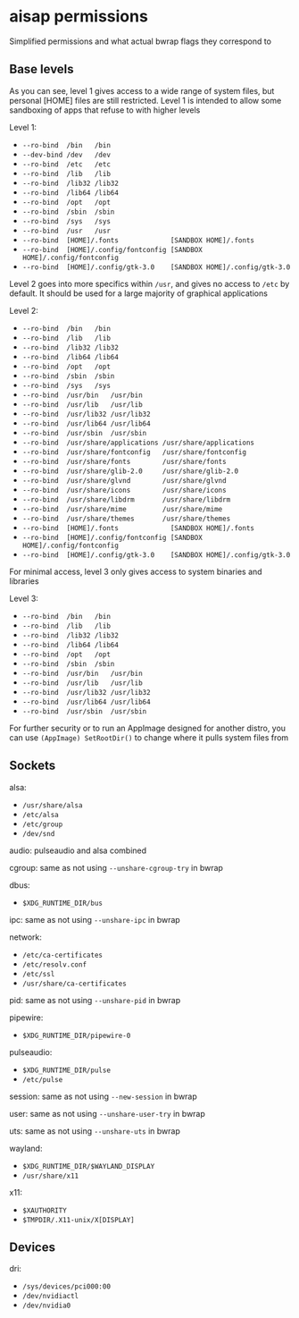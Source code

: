 # aisap permissions
Simplified permissions and what actual bwrap flags they correspond to

## Base levels
As you can see, level 1 gives access to a wide range of system files, but personal [HOME] files are still restricted. Level 1 is intended to allow some sandboxing of apps that refuse to with higher levels

Level 1:
 * `--ro-bind  /bin   /bin`
 * `--dev-bind /dev   /dev` 
 * `--ro-bind  /etc   /etc`
 * `--ro-bind  /lib   /lib`
 * `--ro-bind  /lib32 /lib32`
 * `--ro-bind  /lib64 /lib64`
 * `--ro-bind  /opt   /opt`
 * `--ro-bind  /sbin  /sbin`
 * `--ro-bind  /sys   /sys`
 * `--ro-bind  /usr   /usr`
 * `--ro-bind  [HOME]/.fonts             [SANDBOX HOME]/.fonts`
 * `--ro-bind  [HOME]/.config/fontconfig [SANDBOX HOME]/.config/fontconfig`
 * `--ro-bind  [HOME]/.config/gtk-3.0    [SANDBOX HOME]/.config/gtk-3.0`

Level 2 goes into more specifics within `/usr`, and gives no access to `/etc` by default. It should be used for a large majority of graphical applications

Level 2:
 * `--ro-bind  /bin   /bin`
 * `--ro-bind  /lib   /lib`
 * `--ro-bind  /lib32 /lib32`
 * `--ro-bind  /lib64 /lib64`
 * `--ro-bind  /opt   /opt`
 * `--ro-bind  /sbin  /sbin`
 * `--ro-bind  /sys   /sys`
 * `--ro-bind  /usr/bin   /usr/bin`
 * `--ro-bind  /usr/lib   /usr/lib`
 * `--ro-bind  /usr/lib32 /usr/lib32`
 * `--ro-bind  /usr/lib64 /usr/lib64`
 * `--ro-bind  /usr/sbin  /usr/sbin`
 * `--ro-bind  /usr/share/applications /usr/share/applications`
 * `--ro-bind  /usr/share/fontconfig   /usr/share/fontconfig`
 * `--ro-bind  /usr/share/fonts        /usr/share/fonts`
 * `--ro-bind  /usr/share/glib-2.0     /usr/share/glib-2.0`
 * `--ro-bind  /usr/share/glvnd        /usr/share/glvnd`
 * `--ro-bind  /usr/share/icons        /usr/share/icons`
 * `--ro-bind  /usr/share/libdrm       /usr/share/libdrm`
 * `--ro-bind  /usr/share/mime         /usr/share/mime`
 * `--ro-bind  /usr/share/themes       /usr/share/themes`
 * `--ro-bind  [HOME]/.fonts             [SANDBOX HOME]/.fonts`
 * `--ro-bind  [HOME]/.config/fontconfig [SANDBOX HOME]/.config/fontconfig`
 * `--ro-bind  [HOME]/.config/gtk-3.0    [SANDBOX HOME]/.config/gtk-3.0`

For minimal access, level 3 only gives access to system binaries and libraries

Level 3:
 * `--ro-bind  /bin   /bin`
 * `--ro-bind  /lib   /lib`
 * `--ro-bind  /lib32 /lib32`
 * `--ro-bind  /lib64 /lib64`
 * `--ro-bind  /opt   /opt`
 * `--ro-bind  /sbin  /sbin`
 * `--ro-bind  /usr/bin   /usr/bin`
 * `--ro-bind  /usr/lib   /usr/lib`
 * `--ro-bind  /usr/lib32 /usr/lib32`
 * `--ro-bind  /usr/lib64 /usr/lib64`
 * `--ro-bind  /usr/sbin  /usr/sbin`

For further security or to run an AppImage designed for another distro, you can use `(AppImage) SetRootDir()` to change where it pulls system files from

## Sockets
alsa:
 * `/usr/share/alsa`
 * `/etc/alsa`
 * `/etc/group`
 * `/dev/snd`

audio:
pulseaudio and alsa combined

cgroup:
same as not using `--unshare-cgroup-try` in bwrap

dbus:
 * `$XDG_RUNTIME_DIR/bus`

ipc:
same as not using `--unshare-ipc` in bwrap

network:
 * `/etc/ca-certificates`
 * `/etc/resolv.conf`
 * `/etc/ssl`
 * `/usr/share/ca-certificates`

pid:
same as not using `--unshare-pid` in bwrap

pipewire:
 * `$XDG_RUNTIME_DIR/pipewire-0`

pulseaudio:
 * `$XDG_RUNTIME_DIR/pulse`
 * `/etc/pulse`

session:
same as not using `--new-session` in bwrap

user:
same as not using `--unshare-user-try` in bwrap

uts:
same as not using `--unshare-uts` in bwrap

wayland:
 * `$XDG_RUNTIME_DIR/$WAYLAND_DISPLAY`
 * `/usr/share/x11`

x11:
 * `$XAUTHORITY`
 * `$TMPDIR/.X11-unix/X[DISPLAY]`

## Devices
dri:
 * `/sys/devices/pci000:00`
 * `/dev/nvidiactl`
 * `/dev/nvidia0`
